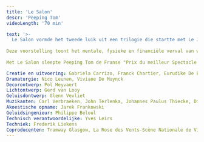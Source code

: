 ```yaml
---
title: 'Le Salon'
descr: 'Peeping Tom'
videoLength: '70 min'

text: '>-
  Le Salon vormde het tweede luik uit een trilogie die startte met Le Jardin in 2002 en eindigde met Le Sous Sol in 2007. Le Salon was een collectieve creatie van de performers en ging op 4 november 2004 in première in La Rose des Vents (Villeneuve d'Ascq, FR). Tussen 2004 en 2009 toerde het stuk wereldwijd, in Europa, Zuid-Korea en Australië.  
  
Deze voorstelling toont het mentale, fysieke en financiële verval van wat ooit een rijke familie was. De aristocratische grootvader, ooit steunpilaar van de familie, sleurt zijn kinderen onbewust mee terwijl hij de schijn hoog houdt. Door zijn obsessionele hang naar dure juwelen verspeelt de oude man zijn verstand, eer en fortuin. Manhaftig verzet hij zich tegen zijn gekte om uiteindelijk toevlucht te zoeken in zelfmoord. Zijn kinderen blijven achter met alle verwijten en het grote waarom voor dit alles. Ze proberen de gevolgen te overzien van zijn onrealiseerbare drang naar bescherming en bewaring. Een reflectie over relaties tussen koppels, tussen generaties, heden en verleden, jong en oud. Een inspiratiebron was de film Le Salon de Musique van Satyajit Ray.  
  
Met Le Salon sleepte Peeping Tom de Franse "Prix du meilleur Spectacle de Danse de l’année 2005" en de "Montblanc Young Directors Award 2007" op het Festival van Salzburg in de wacht. In 2007 won het stuk ook de 'Patrons Circle Award' op het International Arts Festival Melbourne in Australië.

Creatie en uitvoering: Gabriela Carrizo, Franck Chartier, Eurudike De Beul, Simon Versnel, Samuel Lefeuvre, Uma Chartier  
Dramaturgie: Nico Leunen, Viviane De Muynck  
Decorontwerp: Pol Heyvaert  
Lichtontwerp: Gerd van Looy  
Geluisdontwerp: Glenn Vevliet  
Muzikanten: Carl Verbraeken, John Terlenka, Johannes Paulus Thiecke, Dimitri Timbremont, Wim Baeck  
Akoestische opname: Jarek Frankowski  
Geluidsingenieur: Philippe Beloul  
Technisch verantwoordelijke: Yves Leirs  
Techniek: Frederik Liekens  
Coproducenten: Tramway Glasgow, La Rose des Vents-Scène Nationale de Villeneuve d’Ascq, Le Réseau France des CDC'
---
```

